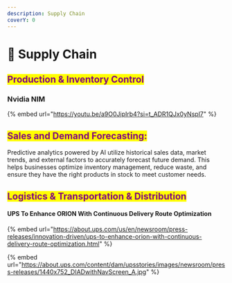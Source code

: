 ```yaml
---
description: Supply Chain
coverY: 0
---
```


# 🚚 Supply Chain

## <mark style="color:purple;">Production & Inventory Control</mark>

### Nvidia NIM

{% embed url="https://youtu.be/a9O0JipIrb4?si=t_ADR1QJx0yNspl7" %}



## <mark style="color:purple;">Sales and Demand Forecasting:</mark>&#x20;

Predictive analytics powered by AI utilize historical sales data, market trends, and external factors to accurately forecast future demand. This helps businesses optimize inventory management, reduce waste, and ensure they have the right products in stock to meet customer needs.





## <mark style="color:purple;">Logistics & Transportation & Distribution</mark>

#### UPS To Enhance ORION With Continuous Delivery Route Optimization

{% embed url="https://about.ups.com/us/en/newsroom/press-releases/innovation-driven/ups-to-enhance-orion-with-continuous-delivery-route-optimization.html" %}

{% embed url="https://about.ups.com/content/dam/upsstories/images/newsroom/press-releases/1440x752_DIADwithNavScreen_A.jpg" %}















